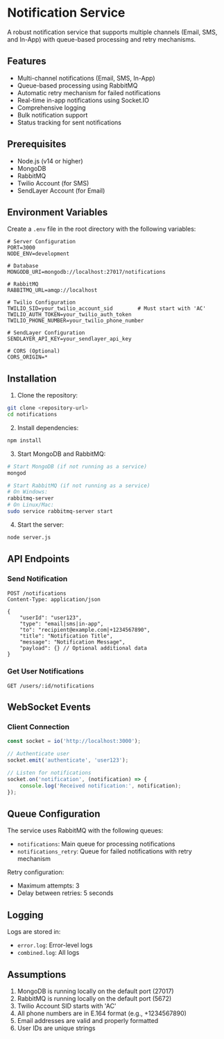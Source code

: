 # Notification Service

A robust notification service that supports multiple channels (Email, SMS, and In-App) with queue-based processing and retry mechanisms.

## Features

- Multi-channel notifications (Email, SMS, In-App)
- Queue-based processing using RabbitMQ
- Automatic retry mechanism for failed notifications
- Real-time in-app notifications using Socket.IO
- Comprehensive logging
- Bulk notification support
- Status tracking for sent notifications

## Prerequisites

- Node.js (v14 or higher)
- MongoDB
- RabbitMQ
- Twilio Account (for SMS)
- SendLayer Account (for Email)

## Environment Variables

Create a `.env` file in the root directory with the following variables:

```env
# Server Configuration
PORT=3000
NODE_ENV=development

# Database
MONGODB_URI=mongodb://localhost:27017/notifications

# RabbitMQ
RABBITMQ_URL=amqp://localhost

# Twilio Configuration
TWILIO_SID=your_twilio_account_sid        # Must start with 'AC'
TWILIO_AUTH_TOKEN=your_twilio_auth_token
TWILIO_PHONE_NUMBER=your_twilio_phone_number

# SendLayer Configuration
SENDLAYER_API_KEY=your_sendlayer_api_key

# CORS (Optional)
CORS_ORIGIN=*
```

## Installation

1. Clone the repository:
```bash
git clone <repository-url>
cd notifications
```

2. Install dependencies:
```bash
npm install
```

3. Start MongoDB and RabbitMQ:
```bash
# Start MongoDB (if not running as a service)
mongod

# Start RabbitMQ (if not running as a service)
# On Windows:
rabbitmq-server
# On Linux/Mac:
sudo service rabbitmq-server start
```

4. Start the server:
```bash
node server.js
```

## API Endpoints

### Send Notification
```http
POST /notifications
Content-Type: application/json

{
    "userId": "user123",
    "type": "email|sms|in-app",
    "to": "recipient@example.com|+1234567890",
    "title": "Notification Title",
    "message": "Notification Message",
    "payload": {} // Optional additional data
}
```

### Get User Notifications
```http
GET /users/:id/notifications
```

## WebSocket Events

### Client Connection
```javascript
const socket = io('http://localhost:3000');

// Authenticate user
socket.emit('authenticate', 'user123');

// Listen for notifications
socket.on('notification', (notification) => {
    console.log('Received notification:', notification);
});
```

## Queue Configuration

The service uses RabbitMQ with the following queues:
- `notifications`: Main queue for processing notifications
- `notifications_retry`: Queue for failed notifications with retry mechanism

Retry configuration:
- Maximum attempts: 3
- Delay between retries: 5 seconds

## Logging

Logs are stored in:
- `error.log`: Error-level logs
- `combined.log`: All logs

## Assumptions

1. MongoDB is running locally on the default port (27017)
2. RabbitMQ is running locally on the default port (5672)
3. Twilio Account SID starts with 'AC'
4. All phone numbers are in E.164 format (e.g., +1234567890)
5. Email addresses are valid and properly formatted
6. User IDs are unique strings


